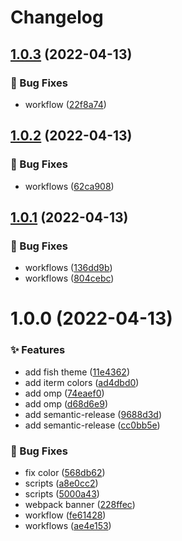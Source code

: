 # Changelog

## [1.0.3](https://github.com/canisminor1990/canisminor-cli/compare/v1.0.2...v1.0.3) (2022-04-13)


### 🐛 Bug Fixes

* workflow ([22f8a74](https://github.com/canisminor1990/canisminor-cli/commit/22f8a74))

## [1.0.2](https://github.com/canisminor1990/canisminor-cli/compare/v1.0.1...v1.0.2) (2022-04-13)


### 🐛 Bug Fixes

* workflows ([62ca908](https://github.com/canisminor1990/canisminor-cli/commit/62ca908))

## [1.0.1](https://github.com/canisminor1990/canisminor-cli/compare/v1.0.0...v1.0.1) (2022-04-13)


### 🐛 Bug Fixes

* workflows ([136dd9b](https://github.com/canisminor1990/canisminor-cli/commit/136dd9b))
* workflows ([804cebc](https://github.com/canisminor1990/canisminor-cli/commit/804cebc))

# 1.0.0 (2022-04-13)


### ✨ Features

* add fish theme ([11e4362](https://github.com/canisminor1990/canisminor-cli/commit/11e4362))
* add iterm colors ([ad4dbd0](https://github.com/canisminor1990/canisminor-cli/commit/ad4dbd0))
* add omp ([74eaef0](https://github.com/canisminor1990/canisminor-cli/commit/74eaef0))
* add omp ([d68d6e9](https://github.com/canisminor1990/canisminor-cli/commit/d68d6e9))
* add semantic-release ([9688d3d](https://github.com/canisminor1990/canisminor-cli/commit/9688d3d))
* add semantic-release ([cc0bb5e](https://github.com/canisminor1990/canisminor-cli/commit/cc0bb5e))


### 🐛 Bug Fixes

* fix color ([568db62](https://github.com/canisminor1990/canisminor-cli/commit/568db62))
* scripts ([a8e0cc2](https://github.com/canisminor1990/canisminor-cli/commit/a8e0cc2))
* scripts ([5000a43](https://github.com/canisminor1990/canisminor-cli/commit/5000a43))
* webpack banner ([228ffec](https://github.com/canisminor1990/canisminor-cli/commit/228ffec))
* workflow ([fe61428](https://github.com/canisminor1990/canisminor-cli/commit/fe61428))
* workflows ([ae4e153](https://github.com/canisminor1990/canisminor-cli/commit/ae4e153))
